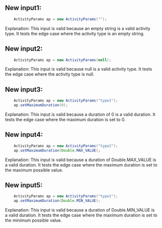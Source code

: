 ## New input1:
```java
    ActivityParams ap = new ActivityParams("");
```
Explanation: This input is valid because an empty string is a valid activity type. It tests the edge case where the activity type is an empty string.

## New input2:
```java
    ActivityParams ap = new ActivityParams(null);
```
Explanation: This input is valid because null is a valid activity type. It tests the edge case where the activity type is null.

## New input3:
```java
    ActivityParams ap = new ActivityParams("type1");
    ap.setMaximumDuration(0);
```
Explanation: This input is valid because a duration of 0 is a valid duration. It tests the edge case where the maximum duration is set to 0.

## New input4:
```java
    ActivityParams ap = new ActivityParams("type1");
    ap.setMaximumDuration(Double.MAX_VALUE);
```
Explanation: This input is valid because a duration of Double.MAX_VALUE is a valid duration. It tests the edge case where the maximum duration is set to the maximum possible value.

## New input5:
```java
    ActivityParams ap = new ActivityParams("type1");
    ap.setMaximumDuration(Double.MIN_VALUE);
```
Explanation: This input is valid because a duration of Double.MIN_VALUE is a valid duration. It tests the edge case where the maximum duration is set to the minimum possible value.
